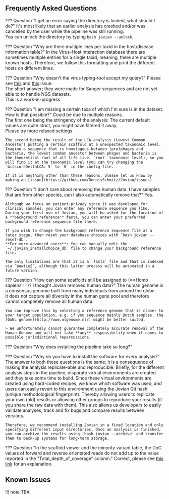 
## Frequently Asked Questions

??? Question "I get an error saying the directory is locked, what should I do?"
    It's most likely that an earlier analysis has crashed and/or was cancelled by the user while the pipeline was still running.  
    You can unlock the directory by typing `bash jovian --unlock`.

??? Question "Why are there multiple lines per taxid in the host/disease information table?"
    In the Virus-Host interaction database there are sometimes multiple entries for a single taxid, meaning, there are multiple known hosts. Therefore, we follow this formatting and print the different hosts on different lines.

??? Question "Why doesn't the virus typing-tool accept my query?"
    Please see [this](https://github.com/DennisSchmitz/Jovian/issues/29) and [this](https://github.com/DennisSchmitz/Jovian/issues/51) issue.  
    The short answer; they were made for Sanger sequences and are not yet able to to handle NGS datasets.  
    This is a work-in-progress.

??? Question "I am missing a certain taxa of which I'm sure is in the dataset. How is that possible?"
    Could be due to multiple reasons.  
    The first one being the stringency of the analysis: The current default values are quite strict, you might have filtered it away.  
    Please try more relaxed settings.  
    
    The second being the result of the LCA analysis (Lowest Common Ancestor) putting a certain scaffold at a unexpected taxonomic level.  
    Imagine a sequence that is homologous between (pro)phages and bacteria, the lowest common ancestor between phages and bacteria is the theoretical root of all life (i.e. `root` taxonomic level), so you will find it at the taxonomic level (you can try changing the `bitscoreDeltaLCA: 5` to `0` in the config-file.
    
    If it is anything other than these reasons, please let us know by making an [issue](https://github.com/DennisSchmitz/Jovian/issues).

??? Question "I don't care about removing the human data, I have samples that are from other species, can I also automatically remove that?"
    Yes.  

    Although we focus on patient-privacy since it was developed for clinical samples, you can enter any reference sequence you like.  
    During your first use of Jovian, you will be asked for the location of a *"background reference"* fasta, you can enter your preferred background reference sequence file there.  

    If you wish to change the background reference sequence file at a later stage, then reset your database choices with `bash jovian --reset-db`.  
    **For more advanced users**: You can manually edit the `~/.jovian_installchoice_db` file to change your background reference file.
    
    The only limitations are that it is a `fasta` file and that is indexed via `bowtie2`, although this latter process will be automated in a future version.  

??? Question "How can some scaffolds still be assigned to {==Homo sapiens==}? I thought Jovian removed human data?"
    The human genome is a consensus genome built from many individuals from around the globe.  
    It does not capture all diversity in the human gene pool and therefore cannot completely remove all human data.
    
    You can improve this by selecting a reference genome that is closer to your target population, e.g. if you sequence mainly Dutch samples, the [GoNL genome](http://www.nlgenome.nl/) might be better suited.  

    > We unfortunately cannot guarantee completely accurate removal of the Human Genome and will not take **any** responsibility when it comes to possible jurisdictional repercussions.

??? Question "Why does installing the pipeline take so long?"

??? Question "Why do you have to install the software for every analysis?"
    The answer to both these questions is the same; it is a consequence of making the analysis replicate-able and reproducible. Briefly, for the different analysis steps in the pipeline, disparate virtual environments are created and they take some time to build. Since these virtual environments are created using hard-coded recipes, we know which software was used, and users can easily revert to this environment using the Jovian Git hash (unique methodological fingerprint). Thereby allowing users to replicate your own (old) results or allowing other groups to reproduce your results (if you share the raw data with them). This also allows us developers to easily validate analyses, track and fix bugs and compare results between versions.

    Therefore, we recommend installing Jovian in a fixed location and only specifying different input directories. Once an analysis is finished, you can archive the results using `bash jovian --archive` and transfer them to back-up systems for long-term storage.

??? Question "In the scaffold viewer and the minority variant table, the DoC values of forward and reverse orientated reads do not add up to the value reported in the "Total_depth_of_coverage" column."
    Correct, please see [this link](https://www.biostars.org/p/46361/) for an explanation.

## Known Issues


!!! note
    TBA
